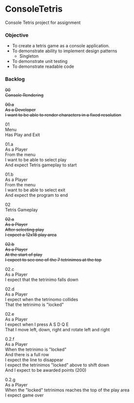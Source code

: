 # ConsoleTetris
Console Tetris project for assignment

### Objective
- To create a tetris game as a console application.
- To demonstrate ability to implement design patterns
  - Singleton
- To demonstrate unit testing
- To demonstrate readable code



### Backlog

<del>00\
Console Rendering

<del>00.a\
As a Developer\
I want to be able to render characters in a fixed resolution


01\
Menu\
Has Play and Exit

01.a\
As a Player\
From the menu\
I want to be able to select play\
And expect Tetris gameplay to start

01.b\
As a Player\
From the menu\
I want to be able to select exit\
And expect the program to end

02\
Tetris Gameplay

<del>02.a\
As a Player\
After selecting play\
I expect a 12x18 play area

<del>02.b\
As a Player\
At the start of play\
I expect to see one of the 7 tetrinimos at the top

02.c\
As a Player\
I expect that the tetrinimo falls down

02.d\
As a Player\
I expect when the tetrinomo collides\
That the tetrinimo is "locked"

02.e\
As a Player\
I expect when I press A S D Q E\
That I move left, down, right and rotate left and right

0.2.f\
As a Player\
When the tetrinimo is "locked"\
And there is a full row\
I expect the line to disappear\
I expect the tetrinimos "locked" above to shift down\
And I expect to be awarded points (200)

0.2.g\
As a Player\
When the "locked" tetrinimos reaches the top of the play area\
I expect game over